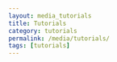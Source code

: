 ```yaml
---
layout: media_tutorials
title: Tutorials
category: tutorials
permalink: /media/tutorials/
tags: [tutorials]
---
```

